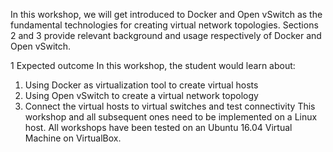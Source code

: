 In this workshop, we will get introduced to Docker and Open vSwitch as the fundamental technologies for creating
virtual network topologies. Sections 2 and 3 provide relevant background and usage respectively of Docker and Open
vSwitch. 

1 Expected outcome
In this workshop, the student would learn about:
1. Using Docker as virtualization tool to create virtual hosts
2. Using Open vSwitch to create a virtual network topology
3. Connect the virtual hosts to virtual switches and test connectivity
This workshop and all subsequent ones need to be implemented on a Linux host. All workshops have been tested
on an Ubuntu 16.04 Virtual Machine on VirtualBox.
